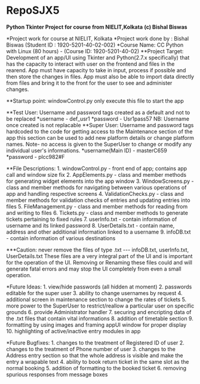 # RepoSJX5
**Python Tkinter Project for course from NIELIT,Kolkata**
  **(c) Bishal Biswas**

*Project work for course at NIELIT, Kolkata
*Project work done by : Bishal Biswas (Student ID : 1920-5201-40-02-002) 
*Course Name: CC Python with Linux (80 hours) - (Course ID: 1920-5201-40-02)
**Project Target: Development of an app/UI using Tkinter and Python(2.7.x specifically) that has the capacity to interact with user on the
frontend and files in the rearend. App must have capacity to take in input, process if possible and then store the changes in files.
App must also be able to import data directly from files and bring it to the front for the user to see and administer changes.

**Startup point: windowControl.py
    only execute this file to start the app
    
**Test User: Username and password tags created as a default and not to be replaced
  *username - def_usr1
  *password - Usr1pass57
  NB: Username once created is not replacable
**Super User: Username and password tags hardcoded to the code for getting access to the Maintenance section of the app
  this section can be used to add new platform details or change platform names. 
  Note- no access is given to the SuperUser to change or modify any individual user's informations.
    *username(Main ID) - masterC659
    *password - plcc982#F
    
**File Descriptions:
      1. windowControl.py - front end of app; contains app call and window size fix
      2. AppElements.py - class and member methods for generating widget elements into the app window
      3. WindowScreens.py - class and member methods for navigating between various operations of app and handling respective screens
      4. ValidationChecks.py - class and member methods for validation checks of entries and updating entries into files
      5. FileManagement.py - class and member methods for reading from and writing to files
      6. Tickets.py - class and member methods to generate tickets pertaining to fixed rules
      7. userInfo.txt - contain information of username and its linked password
      8. UserDetails.txt - contain name, address and other additional information linked to a username
      9. infoDB.txt - contain information of various destinations


***Caution: never remove the files of type .txt --- infoDB.txt, userInfo.txt, UserDetails.txt
These files are a very integral part of the UI and is important for the operation of the UI. Removing or Renaming these files 
could and will generate fatal errors and may stop the UI completely from even a small operation.


*Future Ideas: 1. view/hide passwords (all hidden at moment)
               2. passwords editable for the super user
               3. ability to change usernames by request
               4. additional screen in maintenance section to change the rates of tickets
               5. more power to the SuperUser to restrict/reallow a particular user on specific grounds 
               6. provide Administrator handler 
               7. securing and encripting data of the .txt files that contain vital informations
               8. addition of timetable section 
               9. formatting by using images and framing appUI window for proper display
              10. highlighting of active/inactive entry modules in app
               
*Future Bugfixes: 1. changes to the treatment of Registered ID of user
                  2. changes to the treatment of Phone number of user
                  3. changes to the Address entry section so that the whole address is visible and make the entry a wrapable text
                  4. ability to book return ticket in the same slot as the normal booking
                  5. addition of formatting to the booked ticket
                  6. removing spurious responses from message boxes
